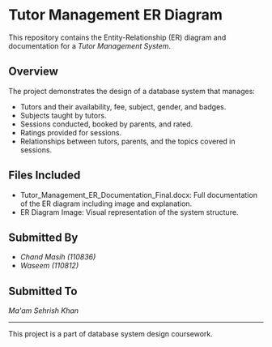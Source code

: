 # Tutor Management ER Diagram

This repository contains the Entity-Relationship (ER) diagram and documentation for a *Tutor Management System*.

## Overview

The project demonstrates the design of a database system that manages:
- Tutors and their availability, fee, subject, gender, and badges.
- Subjects taught by tutors.
- Sessions conducted, booked by parents, and rated.
- Ratings provided for sessions.
- Relationships between tutors, parents, and the topics covered in sessions.

## Files Included

- Tutor_Management_ER_Documentation_Final.docx: Full documentation of the ER diagram including image and explanation.
- ER Diagram Image: Visual representation of the system structure.

## Submitted By

- *Chand Masih (110836)*
- *Waseem (110812)*

## Submitted To

*Ma'am Sehrish Khan*

---

This project is a part of database system design coursework.
